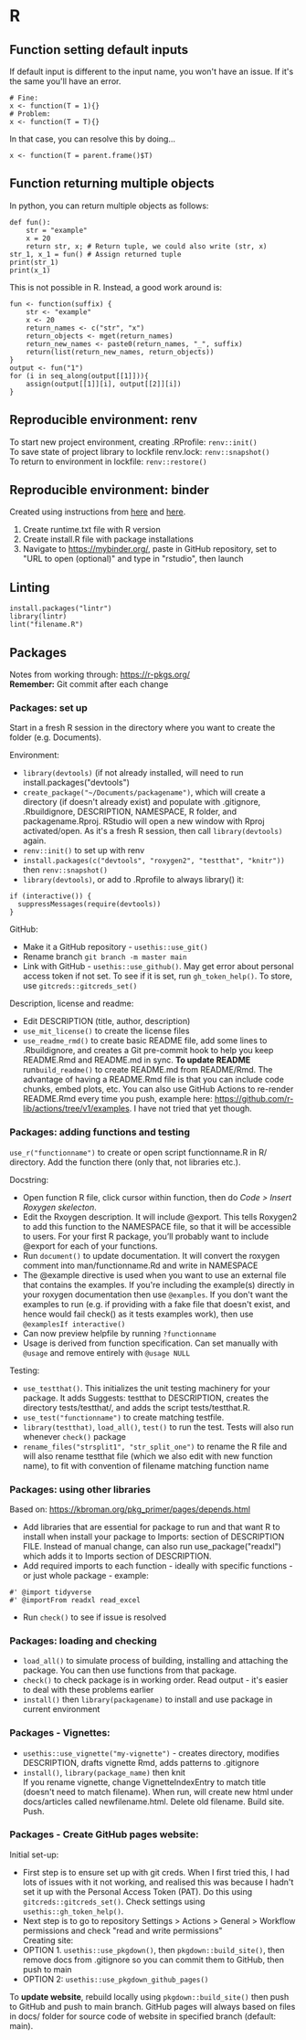 # R

## Function setting default inputs  
If default input is different to the input name, you won't have an issue. If it's the same you'll have an error.  
```
# Fine:
x <- function(T = 1){}
# Problem:
x <- function(T = T){}
```
In that case, you can resolve this by doing...  
```
x <- function(T = parent.frame()$T)
```

## Function returning multiple objects  
In python, you can return multiple objects as follows:  
```
def fun():
    str = "example"
    x = 20
    return str, x; # Return tuple, we could also write (str, x)
str_1, x_1 = fun() # Assign returned tuple
print(str_1)
print(x_1)
```  

This is not possible in R. Instead, a good work around is:  
```
fun <- function(suffix) {
    str <- "example"
    x <- 20
    return_names <- c("str", "x")
    return_objects <- mget(return_names)
    return_new_names <- paste0(return_names, "_", suffix)
    return(list(return_new_names, return_objects))
}
output <- fun("1")
for (i in seq_along(output[[1]])){
    assign(output[[1]][i], output[[2]][i])
}
```

## Reproducible environment: renv  
To start new project environment, creating .RProfile: `renv::init()`  
To save state of project library to lockfile renv.lock: `renv::snapshot()`  
To return to environment in lockfile:  `renv::restore()`  

## Reproducible environment: binder
Created using instructions from [here](https://ajstewartlang.github.io/23_introduction_to_binder/slides/23_introduction_to_binder.pdf) and [here](https://github.com/binder-examples/r).  
1. Create runtime.txt file with R version  
2. Create install.R file with package installations  
3. Navigate to https://mybinder.org/, paste in GitHub repository, set to "URL to open (optional)" and type in "rstudio", then launch  

## Linting
```
install.packages("lintr")
library(lintr)
lint("filename.R")
```
  

## Packages
Notes from working through: https://r-pkgs.org/  
**Remember:** Git commit after each change

### Packages: set up
Start in a fresh R session in the directory where you want to create the folder (e.g. Documents).  

Environment:  
* `library(devtools)` (if not already installed, will need to run install.packages("devtools")  
* `create_package("~/Documents/packagename")`, which will create a directory (if doesn't already exist) and populate with .gitignore, .Rbuildignore, DESCRIPTION, NAMESPACE, R folder, and packagename.Rproj. RStudio will open a new window with Rproj activated/open. As it's a fresh R session, then call `library(devtools)` again.  
* `renv::init()` to set up with renv  
* `install.packages(c("devtools", "roxygen2", "testthat", "knitr"))` then `renv::snapshot()`  
* `library(devtools)`, or add to .Rprofile to always library() it:
```
if (interactive()) {
  suppressMessages(require(devtools))
}
```  

GitHub:  
* Make it a GitHub repository - `usethis::use_git()`  
* Rename branch `git branch -m master main`  
* Link with GitHub - `usethis::use_github()`. May get error about personal access token if not set. To see if it is set, run `gh_token_help()`. To store, use `gitcreds::gitcreds_set()`  

Description, license and readme:  
* Edit DESCRIPTION (title, author, description)  
* `use_mit_license()` to create the license files  
* `use_readme_rmd()` to create basic README file, add some lines to .Rbuildignore, and creates a Git pre-commit hook to help you keep README.Rmd and README.md in sync. **To update README** run`build_readme()` to create README.md from README/Rmd. The advantage of having a README.Rmd file is that you can include code chunks, embed plots, etc. You can also use GitHub Actions to re-render README.Rmd every time you push, example here: <https://github.com/r-lib/actions/tree/v1/examples>. I have not tried that yet though.  

### Packages: adding functions and testing
`use_r("functionname")` to create or open script functionname.R in R/ directory. Add the function there (only that, not libraries etc.).  

Docstring:  
* Open function R file, click cursor within function, then do *Code > Insert Roxygen skelecton*.
* Edit the Rxoygen description. It will include @export. This tells Roxygen2 to add this function to the NAMESPACE file, so that it will be accessible to users. For your first R package, you’ll probably want to include @export for each of your functions.  
* Run `document()` to update documentation. It will convert the roxygen comment into man/functionname.Rd and write in NAMESPACE  
* The @example directive is used when you want to use an external file that contains the examples. If you're including the example(s) directly in your roxygen documentation then use `@examples`. If you don't want the examples to run (e.g. if providing with a fake file that doesn't exist, and hence would fail check() as it tests examples work), then use `@examplesIf interactive()`  
* Can now preview helpfile by running `?functionname`  
* Usage is derived from function specification. Can set manually with `@usage` and remove entirely with `@usage NULL`  

Testing:  
* `use_testthat()`. This initializes the unit testing machinery for your package. It adds Suggests: testthat to DESCRIPTION, creates the directory tests/testthat/, and adds the script tests/testthat.R.  
* `use_test("functionname")` to create matching testfile.  
* `library(testthat)`, `load_all()`, `test()` to run the test. Tests will also run whenever `check()` package  
* `rename_files("strsplit1", "str_split_one")` to rename the R file and will also rename testthat file (which we also edit with new function name), to fit with convention of filename matching function name  

### Packages: using other libraries  
Based on: <https://kbroman.org/pkg_primer/pages/depends.html>  
* Add libraries that are essential for package to run and that want R to install when install your package to Imports: section of DESCRIPTION FILE. Instead of manual change, can also run use_package("readxl") which adds it to Imports section of DESCRIPTION.  
* Add required imports to each function - ideally with specific functions - or just whole package - example:  
```
#' @import tidyverse
#' @importFrom readxl read_excel
```  
* Run `check()` to see if issue is resolved  

### Packages: loading and checking
* `load_all()` to simulate process of building, installing and attaching the package. You can then use functions from that package.  
* `check()` to check package is in working order. Read output - it's easier to deal with these problems earlier  
* `install()` then `library(packagename)` to install and use package in current environment  

### Packages - Vignettes:  
* `usethis::use_vignette("my-vignette")` - creates directory, modifies DESCRIPTION, drafts vignette Rmd, adds patterns to .gitignore  
* `install()`, `library(package_name)` then knit  
If you rename vignette, change VignetteIndexEntry to match title (doesn't need to match filename). When run, will create new html under docs/articles called newfilename.html. Delete old filename. Build site. Push.  

### Packages - Create GitHub pages website:  
Initial set-up:  
* First step is to ensure set up with git creds. When I first tried this, I had lots of issues with it not working, and realised this was because I hadn't set it up with the Personal Access Token (PAT). Do this using `gitcreds::gitcreds_set()`. Check settings using `usethis::gh_token_help()`.  
* Next step is to go to repository Settings > Actions > General > Workflow permissions and check "read and write permissions"  
Creating site:  
* OPTION 1. `usethis::use_pkgdown()`, then `pkgdown::build_site()`, then remove docs from .gitignore so you can commit them to GitHub, then push to main  
* OPTION 2: `usethis::use_pkgdown_github_pages()`  

To **update website**, rebuild locally using `pkgdown::build_site()` then push to GitHub and push to main branch. GitHub pages will always based on files in docs/ folder for source code of website in specified branch (default: main).
